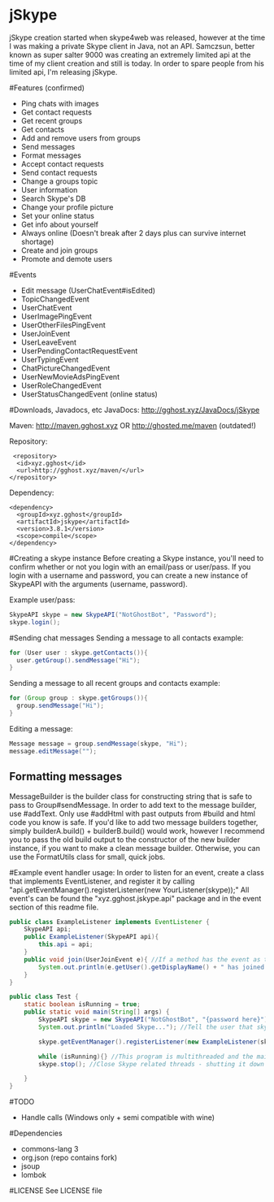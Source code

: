 # jSkype
jSkype creation started when skype4web was released, however at the time I was making a private Skype client in Java, not an API. Samczsun, better known as super salter 9000 was creating an extremely limited api at the time of my client creation and still is today. In order to spare people from his limited api, I'm releasing jSkype. 

#Features (confirmed)
- Ping chats with images
- Get contact requests
- Get recent groups
- Get contacts
- Add and remove users from groups
- Send messages
- Format messages
- Accept contact requests
- Send contact requests
- Change a groups topic
- User information
- Search Skype's DB
- Change your profile picture
- Set your online status
- Get info about yourself
- Always online (Doesn't break after 2 days plus can survive internet shortage)
- Create and join groups
- Promote and demote users
 
#Events
- Edit message (UserChatEvent#isEdited)
- TopicChangedEvent
- UserChatEvent
- UserImagePingEvent
- UserOtherFilesPingEvent
- UserJoinEvent
- UserLeaveEvent
- UserPendingContactRequestEvent
- UserTypingEvent
- ChatPictureChangedEvent
- UserNewMovieAdsPingEvent
- UserRoleChangedEvent
- UserStatusChangedEvent (online status)

#Downloads, Javadocs, etc
JavaDocs: http://gghost.xyz/JavaDocs/jSkype

Maven: http://maven.gghost.xyz OR http://ghosted.me/maven (outdated!)

Repository:
```
 <repository>
  <id>xyz.gghost</id>
  <url>http://gghost.xyz/maven/</url>
</repository>
```
Dependency:
```
<dependency>
  <groupId>xyz.gghost</groupId>
  <artifactId>jskype</artifactId>
  <version>3.8.1</version>
  <scope>compile</scope>
</dependency>
```

#Creating a skype instance
Before creating a Skype instance, you'll need to confirm whether or not you login with an email/pass or user/pass. If you login with a username and password, you can create a new instance of SkypeAPI with the arguments (username, password).

Example user/pass: 
```java
SkypeAPI skype = new SkypeAPI("NotGhostBot", "Password");
skype.login();
```

#Sending chat messages
Sending a message to all contacts example:
```java
for (User user : skype.getContacts()){
  user.getGroup().sendMessage("Hi");
}
```
Sending a message to all recent groups and contacts example:
```java
for (Group group : skype.getGroups()){
  group.sendMessage("Hi");
}
```
Editing a message:
```java
Message message = group.sendMessage(skype, "Hi");
message.editMessage("");
```
## Formatting messages

MessageBuilder is the builder class for constructing string that is safe to pass to Group#sendMessage. In order to add text to the message builder, use #addText. Only use #addHtml with past outputs from #build and html code you know is safe. If you'd like to add two message builders together, simply builderA.build() + builderB.build() would work, however I recommend you to pass the old build output to the constructor of the new builder instance, if you want to make a clean message builder. Otherwise, you can use the FormatUtils class for small, quick jobs.

#Example event handler usage:
In order to listen for an event, create a class that implements EventListener, and register it by calling "api.getEventManager().registerListener(new YourListener(skype));" All event's can be found the "xyz.gghost.jskype.api" package and in the event section of this readme file. 

```java
public class ExampleListener implements EventListener {
    SkypeAPI api;
    public ExampleListener(SkypeAPI api){
        this.api = api;
    }
    public void join(UserJoinEvent e){ //If a method has the event as the only argument, it will get invoked once the events trigger(join/chat/leave/etc) has been called. 
        System.out.println(e.getUser().getDisplayName() + " has joined " + e.getGroup().getChatId());
    }
}

public class Test {
    static boolean isRunning = true;
    public static void main(String[] args) {
        SkypeAPI skype = new SkypeAPI("NotGhostBot", "{password here}"); //login
        System.out.println("Loaded Skype..."); //Tell the user that skype has fully initialized - getting contacts, recent, etc can take a few seconds

        skype.getEventManager().registerListener(new ExampleListener(skype)); //Register listener

        while (isRunning){} //This program is multithreaded and the main thread doesn't get used, so you'll want an (infinite) delay to keep the program open.
        skype.stop(); //Close Skype related threads - shutting it down

    }
}
```

#TODO
- Handle calls (Windows only + semi compatible with wine)

#Dependencies
- commons-lang 3
- org.json (repo contains fork)
- jsoup 
- lombok

#LICENSE
See LICENSE file 
